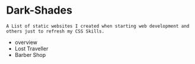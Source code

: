 # Dark-Shades
    A List of static websites I created when starting web development and others just to refresh my CSS Skills.

- overview
- Lost Traveller
- Barber Shop
